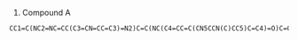 1. Compound A 
```
CC1=C(NC2=NC=CC(C3=CN=CC=C3)=N2)C=C(NC(C4=CC=C(CN5CCN(C)CC5)C=C4)=O)C=C1
```

[//]: # (2. Compound 1 &#40;Assessment 1&#41;:)

[//]: # (```)

[//]: # (CC1=CC&#40;NC2=NC=CC&#40;C3CCCCC3&#41;=N2&#41;=C&#40;CC&#40;C&#41;&#40;C&#41;C&#41;C=C1)

[//]: # (```)

[//]: # (3. Compound 2 &#40;Assessment 1&#41;:)

[//]: # (```)

[//]: # (CC1=CC&#40;NC2=NC=CC&#40;C3CCCCC3&#41;=N2&#41;=C&#40;CC&#40;C&#41;=O&#41;C=C1)

[//]: # (```)

[//]: # (4. Compound 3 &#40;Assessment 1&#41;:)

[//]: # (```)

[//]: # (O=C&#40;C1=CC=CC=C1&#41;OC2=CC&#40;NC3=NC=CC&#40;[N+]&#40;[O-]&#41;=O&#41;=N3&#41;=C&#40;CC&#40;C&#41;&#40;C&#41;C&#41;C=C2)

[//]: # (```)

[//]: # (5. Compound 4  &#40;Assessment 1&#41;:)

[//]: # (```)

[//]: # (C=C&#40;/C=C\C&#41;C1=NC&#40;NC2=C&#40;CC&#40;C&#41;=O&#41;C=CC&#40;OC&#40;C3=CC=CC=C3&#41;=O&#41;=C2&#41;=NC=C1)

[//]: # (```)

[//]: # (6. Compound 5:)

[//]: # (```)

[//]: # (CC1=C&#40;NC2=NC=CC&#40;C3=CN=C&#40;C&#40;N&#41;=O&#41;C=C3&#41;=N2&#41;C=C&#40;NC&#40;C4=CC=C&#40;CC5CCC&#40;CC&#40;O&#41;=O&#41;CC5&#41;C=C4&#41;=O&#41;C=C1)

[//]: # (```)

[//]: # (7. Compound 6:)

[//]: # (```)

[//]: # (O=C&#40;C1=CC=C&#40;CN2CCN&#40;CC&#40;O&#41;=O&#41;CC2&#41;C=C1&#41;NC3=CC&#40;NC4=NC=CC&#40;C5=CC=C&#40;C&#40;N&#41;=O&#41;C=C5&#41;=N4&#41;=C&#40;CC&#40;C&#41;&#40;C&#41;C&#41;C=C3)

[//]: # (```)

[//]: # (8. Compound 7:)

[//]: # (```)

[//]: # (CC1=C&#40;NC2=NC=CC&#40;C&#40;C=C3&#41;=CC4=C3C=CN4&#41;=N2&#41;C=C&#40;NC&#40;C5=CC=C&#40;CN6CCN&#40;C&#41;CC6&#41;C=C5&#41;=O&#41;C=C1)

[//]: # (```)

[//]: # (9. Compound 8:)

[//]: # (```)

[//]: # (O=C&#40;C1=CC=CC=C1&#41;OC2=CC&#40;NC3=NC=CC&#40;C&#40;C=C4&#41;=CC5=C4C=CN5&#41;=N3&#41;=C&#40;CC&#40;O&#41;=O&#41;C=C2)

[//]: # (```)
